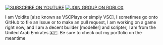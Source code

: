 [<img src="https://raw.githubusercontent.com/gamma-sigma-beep/gamma-sigma-beep/main/assets/youtube.svg" alt="SUBSCRIBE ON YOUTUBE"/>](https://www.youtube.com/channel/UCXrE0T8nzCCIb2SkbtAwUuQ) [<img src="https://raw.githubusercontent.com/gamma-sigma-beep/gamma-sigma-beep/main/assets/roblox_join.svg" alt="JOIN GROUP ON ROBLOX"/>](https://www.roblox.com/groups/13934532/about)

I am Voidite [also known as VSCPlays or simply VSC], I sometimes go onto GitHub to file an Issue or to make an pull request, I am working on a game right now, and I am a decent builder [modeller] and scripter, I am from the United Arab Emirates 🇦🇪. Be sure to check out my portfolio on the meantime
